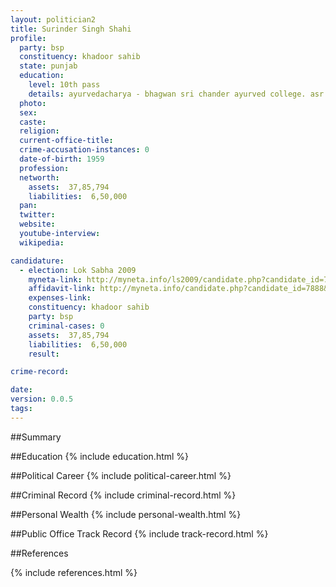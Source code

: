 ```yaml
---
layout: politician2
title: Surinder Singh Shahi
profile: 
  party: bsp
  constituency: khadoor sahib
  state: punjab
  education: 
    level: 10th pass
    details: ayurvedacharya - bhagwan sri chander ayurved college. asr. all india ayurved vidyapeeth new delhi-1984
  photo: 
  sex: 
  caste: 
  religion: 
  current-office-title: 
  crime-accusation-instances: 0
  date-of-birth: 1959
  profession: 
  networth: 
    assets:  37,85,794
    liabilities:  6,50,000
  pan: 
  twitter: 
  website: 
  youtube-interview: 
  wikipedia: 

candidature: 
  - election: Lok Sabha 2009
    myneta-link: http://myneta.info/ls2009/candidate.php?candidate_id=7888
    affidavit-link: http://myneta.info/candidate.php?candidate_id=7888&scan=original
    expenses-link: 
    constituency: khadoor sahib 
    party: bsp
    criminal-cases: 0
    assets:  37,85,794
    liabilities:  6,50,000
    result:  

crime-record: 

date: 
version: 0.0.5
tags: 
---
```

##Summary


##Education
{% include education.html %}


##Political Career
{% include political-career.html %}


##Criminal Record
{% include criminal-record.html %}


##Personal Wealth
{% include personal-wealth.html %}


##Public Office Track Record
{% include track-record.html %}


##References


{% include references.html %}